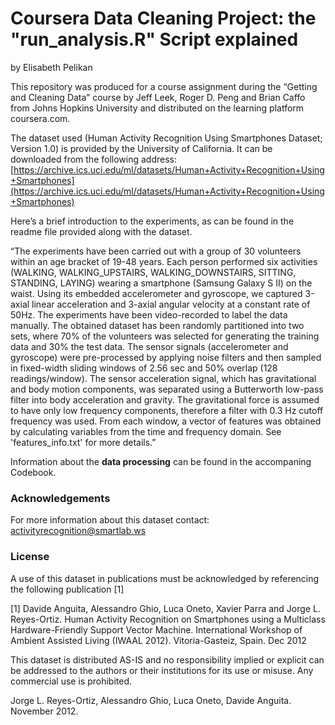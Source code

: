 # Coursera Data Cleaning Project: the "run_analysis.R" Script explained
by Elisabeth Pelikan

This repository was produced for a course assignment during the “Getting and Cleaning Data” course by Jeff Leek, Roger D. Peng and Brian Caffo from Johns Hopkins University and distributed on the learning platform coursera.com.

The dataset used (Human Activity Recognition Using Smartphones Dataset; Version 1.0)
is provided by the University of California. It can be downloaded from the following address: [https://archive.ics.uci.edu/ml/datasets/Human+Activity+Recognition+Using+Smartphones](https://archive.ics.uci.edu/ml/datasets/Human+Activity+Recognition+Using+Smartphones)

Here’s a brief introduction to the experiments, as can be found in the readme file provided along with the dataset. 

“The experiments have been carried out with a group of 30 volunteers within an age bracket of 19-48 years. Each person performed six activities (WALKING, WALKING_UPSTAIRS, WALKING_DOWNSTAIRS, SITTING, STANDING, LAYING) wearing a smartphone (Samsung Galaxy S II) on the waist. Using its embedded accelerometer and gyroscope, we captured 3-axial linear acceleration and 3-axial angular velocity at a constant rate of 50Hz. The experiments have been video-recorded to label the data manually. The obtained dataset has been randomly partitioned into two sets, where 70% of the volunteers was selected for generating the training data and 30% the test data. 
The sensor signals (accelerometer and gyroscope) were pre-processed by applying noise filters and then sampled in fixed-width sliding windows of 2.56 sec and 50% overlap (128 readings/window). The sensor acceleration signal, which has gravitational and body motion components, was separated using a Butterworth low-pass filter into body acceleration and gravity. The gravitational force is assumed to have only low frequency components, therefore a filter with 0.3 Hz cutoff frequency was used. From each window, a vector of features was obtained by calculating variables from the time and frequency domain. See 'features_info.txt' for more details.”

Information about the __data processing__ can be found in the accompaning Codebook.

### Acknowledgements
For more information about this dataset contact: activityrecognition@smartlab.ws

### License
A use of this dataset in publications must be acknowledged by referencing the following publication [1] 

[1] Davide Anguita, Alessandro Ghio, Luca Oneto, Xavier Parra and Jorge L. Reyes-Ortiz. Human Activity Recognition on Smartphones using a Multiclass Hardware-Friendly Support Vector Machine. International Workshop of Ambient Assisted Living (IWAAL 2012). Vitoria-Gasteiz, Spain. Dec 2012

This dataset is distributed AS-IS and no responsibility implied or explicit can be addressed to the authors or their institutions for its use or misuse. Any commercial use is prohibited.

Jorge L. Reyes-Ortiz, Alessandro Ghio, Luca Oneto, Davide Anguita. November 2012.

